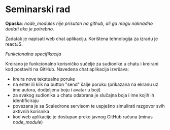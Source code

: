 # Seminarski rad

**Opaska**: _node_modules nije prisutan na github, ali ga mogu naknadno dodati ako je potrebno._

Zadatak je napisati web chat aplikaciju.
Korištena tehnologija za izradu je reactJS.

_Funkcionalna specifikacija_

Kreirano je funkcionalno korisničko sučelje za sudionike u chatu i kreirani kod postaviti na GitHub.
Navedena chat aplikacija izvršava:

- kreira nove tekstualne poruke
- na enter ili klik na button "send" šalje poruku (prikazana na ekranu uz ime autora, dodjeljenu boju i avatar u boji)
- za svakog sudionika u chatu odabrana je slučajna boja i ime kojih ih identificiraju
- povezana je sa Scaledrone servisom te uspješno simulirati razgovor svih aktivnih korisnika
- kod web aplikacije je dostupan preko javnog GitHub računa (minus _node_module_)
